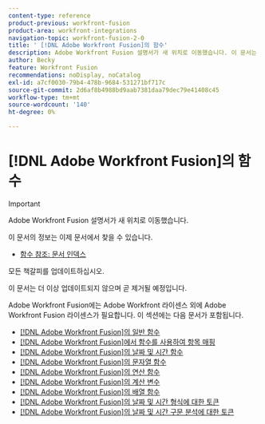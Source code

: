 ```yaml
---
content-type: reference
product-previous: workfront-fusion
product-area: workfront-integrations
navigation-topic: workfront-fusion-2-0
title: ' [!DNL Adobe Workfront Fusion]의 함수'
description: Adobe Workfront Fusion 설명서가 새 위치로 이동했습니다. 이 문서는 더 이상 사용되지 않지만, 이 기능을 다루는 새 문서에 대한 링크를 포함합니다.
author: Becky
feature: Workfront Fusion
recommendations: noDisplay, noCatalog
exl-id: a7cf0030-79b4-478b-9684-531271bf717c
source-git-commit: 2d6af8b4988bd9aab7381daa79dec79e41408c45
workflow-type: tm+mt
source-wordcount: '140'
ht-degree: 0%

---
```


# [!DNL Adobe Workfront Fusion]의 함수

>[!IMPORTANT]
>
>Adobe Workfront Fusion 설명서가 새 위치로 이동했습니다.
>
>이 문서의 정보는 이제 문서에서 찾을 수 있습니다.
>
>* [함수 참조: 문서 인덱스](https://experienceleague.adobe.com/docs/workfront-fusion/using/references/mapping-panel/functions/functions-toc.html)
>
>모든 책갈피를 업데이트하십시오.
>
>이 문서는 더 이상 업데이트되지 않으며 곧 제거될 예정입니다.

Adobe Workfront Fusion에는 Adobe Workfront 라이센스 외에 Adobe Workfront Fusion 라이센스가 필요합니다.
이 섹션에는 다음 문서가 포함됩니다.

* [ [!DNL Adobe Workfront Fusion]의 일반 함수](../../workfront-fusion/functions/general-functions.md)
* [ [!DNL Adobe Workfront Fusion]에서 함수를 사용하여 항목 매핑](../../workfront-fusion/functions/map-using-functions.md)
* [ [!DNL Adobe Workfront Fusion]의 날짜 및 시간 함수](../../workfront-fusion/functions/date-and-time-functions.md)
* [ [!DNL Adobe Workfront Fusion]의 문자열 함수](../../workfront-fusion/functions/string-functions.md)
* [ [!DNL Adobe Workfront Fusion]의 연산 함수](../../workfront-fusion/functions/math-functions.md)
* [ [!DNL Adobe Workfront Fusion]의 계산 변수](../../workfront-fusion/functions/math-variables.md)
* [ [!DNL Adobe Workfront Fusion]의 배열 함수](../../workfront-fusion/functions/array-functions.md)
* [ [!DNL Adobe Workfront Fusion]의 날짜 및 시간 형식에 대한 토큰](../../workfront-fusion/functions/tokens-for-date-and-time-formatting.md)
* [ [!DNL Adobe Workfront Fusion]의 날짜 및 시간 구문 분석에 대한 토큰](../../workfront-fusion/functions/tokens-for-date-and-time-parsing.md)
